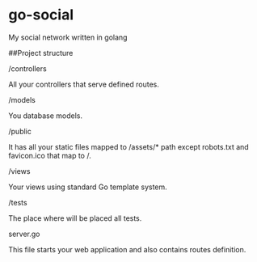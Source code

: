 # go-social
My social network written in golang 

##Project structure

/controllers

All your controllers that serve defined routes.

/models

You database models.

/public

It has all your static files mapped to /assets/* path except robots.txt and favicon.ico that map to /.

/views

Your views using standard Go template system.

/tests

The place where will be placed all tests.

server.go

This file starts your web application and also contains routes definition.

